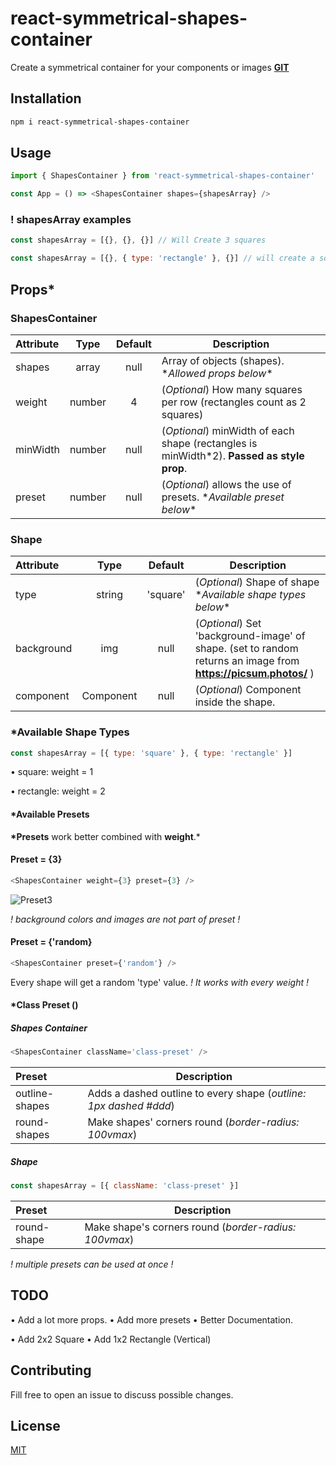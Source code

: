 # react-symmetrical-shapes-container

Create a symmetrical container for your components or images [**GIT**](https://github.com/aapostolou/react-symmetrical-shapes-container)

## Installation

```bash
npm i react-symmetrical-shapes-container
```

## Usage

```javascript
import { ShapesContainer } from 'react-symmetrical-shapes-container'

const App = () => <ShapesContainer shapes={shapesArray} />
```

### ! shapesArray examples

```javascript
const shapesArray = [{}, {}, {}] // Will Create 3 squares

const shapesArray = [{}, { type: 'rectangle' }, {}] // will create a square-rectangle-square pattern
```

## Props\*

### ShapesContainer

| Attribute |  Type  | Default | Description                                                                                |
| :-------- | :----: | :-----: | ------------------------------------------------------------------------------------------ |
| shapes    | array  |  null   | Array of objects (shapes). \*_Allowed props below_\*                                       |
| weight    | number |    4    | (_Optional_) How many squares per row (rectangles count as 2 squares)                      |
| minWidth  | number |  null   | (_Optional_) minWidth of each shape (rectangles is minWidth\*2). **Passed as style prop**. |
| preset    | number |  null   | (_Optional_) allows the use of presets. \*_Available preset below_\*                       |

### Shape

| Attribute  |   Type    | Default  | Description                                                                                                     |
| :--------- | :-------: | :------: | --------------------------------------------------------------------------------------------------------------- |
| type       |  string   | 'square' | (_Optional_) Shape of shape \*_Available shape types below_\*                                                   |
| background |    img    |   null   | (_Optional_) Set 'background-image' of shape. (set to random returns an image from **https://picsum.photos/** ) |
| component  | Component |   null   | (_Optional_) Component inside the shape.                                                                        |

### \*Available Shape Types

```javascript
const shapesArray = [{ type: 'square' }, { type: 'rectangle' }]
```

• square: weight = 1

• rectangle: weight = 2

#### \*Available Presets

**\*Presets** work better combined with **weight**.\*

#### Preset = {3}

```javascript
<ShapesContainer weight={3} preset={3} />
```

![Preset3](https://i.ibb.co/cyPn8pk/image.png)

_! background colors and images are not part of preset !_

#### Preset = {'random}

```javascript
<ShapesContainer preset={'random'} />
```

Every shape will get a random 'type' value.
_! It works with every weight !_

#### \*Class Preset ()

##### Shapes Container

```javascript
<ShapesContainer className='class-preset' />
```

| Preset         | Description                                                       |
| :------------- | ----------------------------------------------------------------- |
| outline-shapes | Adds a dashed outline to every shape (_outline: 1px dashed #ddd_) |
| round-shapes   | Make shapes' corners round (_border-radius: 100vmax_)             |

##### Shape

```javascript
const shapesArray = [{ className: 'class-preset' }]
```

| Preset      | Description                                           |
| :---------- | ----------------------------------------------------- |
| round-shape | Make shape's corners round (_border-radius: 100vmax_) |

_! multiple presets can be used at once !_

## TODO

• Add a lot more props.
• Add more presets
• Better Documentation.

• Add 2x2 Square
• Add 1x2 Rectangle (Vertical)

## Contributing

Fill free to open an issue to discuss possible changes.

## License

[MIT](https://choosealicense.com/licenses/mit/)

